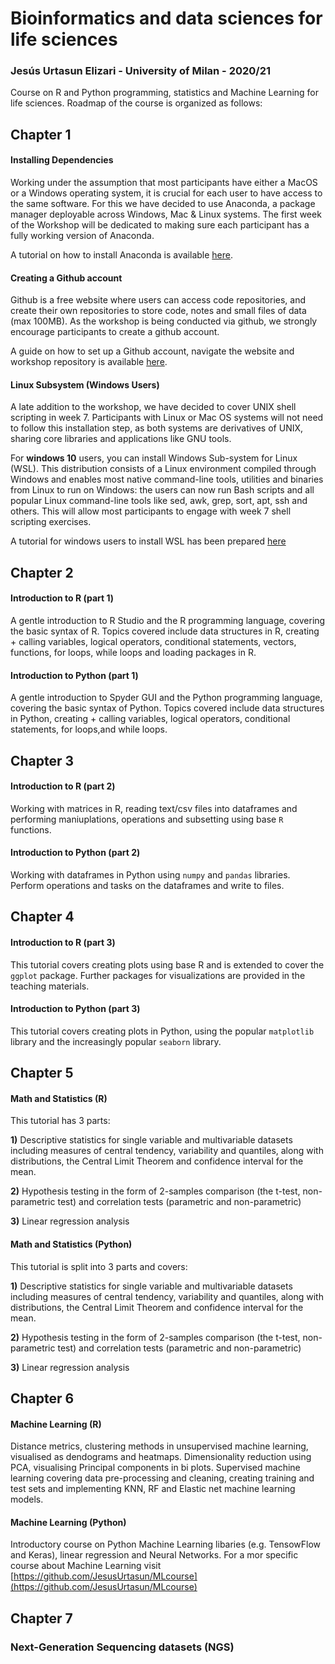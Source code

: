 # Bioinformatics and data sciences for life sciences

### Jesús Urtasun Elizari - University of Milan - 2020/21

Course on R and Python programming, statistics and Machine Learning for life sciences. Roadmap of the course is organized as follows:

## Chapter 1

#### Installing Dependencies
Working under the assumption that most participants have either a MacOS or a Windows operating system, it is crucial for each user to have access to the same software. For this we have decided to use Anaconda, a package manager deployable across Windows, Mac & Linux systems. The first week of the Workshop will be dedicated to making sure each participant has a fully working version of Anaconda. 

A tutorial on how to install Anaconda is available [here](https://www.anaconda.com/products/individual). 

#### Creating a Github account
Github is a free website where users can access code repositories, and create their own repositories to store code, notes and small files of data (max 100MB). As the workshop is being conducted via github, we strongly encourage participants to create a github account. 

A guide on how to set up a Github account, navigate the website and workshop repository is available [here](https://guides.github.com/activities/hello-world/). 

#### Linux Subsystem (Windows Users)
A late addition to the workshop, we have decided to cover UNIX shell scripting in week 7. Participants with Linux or Mac OS systems will not need to follow this installation step, as both systems are derivatives of UNIX, sharing core libraries and applications like GNU tools. 

For **windows 10** users, you can install Windows Sub-system for Linux (WSL). This distribution consists of a Linux environment compiled through Windows and enables most native command-line tools, utilities and binaries from Linux to run on Windows: the users can now run Bash scripts and all popular Linux command-line tools like sed, awk, grep, sort, apt, ssh and others. This will allow most participants to engage with week 7 shell scripting exercises. 

A tutorial for windows users to install WSL has been prepared [here](https://docs.microsoft.com/en-us/windows/wsl/about)



## Chapter 2

#### Introduction to R (part 1)
A gentle introduction to R Studio and the R programming language, covering the basic syntax of R. Topics covered include data structures in R, creating + calling variables, logical operators, conditional statements, vectors, functions, for loops, while loops and loading packages in R. 


#### Introduction to Python (part 1)
A gentle introduction to Spyder GUI and the Python programming language, covering the basic syntax of Python. Topics covered include data structures in Python, creating + calling variables, logical operators, conditional statements, for loops,and  while loops. 



## Chapter 3

#### Introduction to R (part 2)
Working with matrices in R, reading text/csv files into dataframes and performing maniuplations, operations and subsetting using base `R` functions. 

#### Introduction to Python (part 2)
Working with dataframes in Python using `numpy` and `pandas` libraries. Perform operations and tasks on the dataframes and write to files. 



## Chapter 4

#### Introduction to R (part 3)
This tutorial covers creating plots using base R and is extended to cover the `ggplot` package. Further packages for visualizations are provided in the teaching materials. 

#### Introduction to Python (part 3)
This tutorial covers creating plots in Python, using the popular `matplotlib` library and the increasingly popular `seaborn` library. 



## Chapter 5

#### Math and Statistics (R)
This tutorial has 3 parts:

**1)** Descriptive statistics for single variable and multivariable datasets including measures of central tendency, variability and quantiles, along with distributions, the Central Limit Theorem and confidence interval for the mean.

**2)** Hypothesis testing in the form of 2-samples comparison (the t-test, non-parametric test) and correlation tests (parametric and non-parametric)

**3)** Linear regression analysis

#### Math and Statistics (Python)
This tutorial is split into 3 parts and covers:

**1)** Descriptive statistics for single variable and multivariable datasets including measures of central tendency, variability and quantiles, along with distributions, the Central Limit Theorem and confidence interval for the mean.

**2)** Hypothesis testing in the form of 2-samples comparison (the t-test, non-parametric test) and correlation tests (parametric and non-parametric)

**3)** Linear regression analysis



## Chapter 6

#### Machine Learning (R) 
Distance metrics, clustering methods in unsupervised machine learning, visualised as dendograms and heatmaps. Dimensionality reduction using PCA, visualising Principal components in bi plots. Supervised machine learning covering data pre-processing and cleaning, creating training and test sets and implementing KNN, RF and Elastic net machine learning models. 

#### Machine Learning (Python)
Introductory course on Python Machine Learning libaries (e.g. TensowFlow and Keras), linear regression and Neural Networks.
For a mor specific course about Machine Learning visit [https://github.com/JesusUrtasun/MLcourse](https://github.com/JesusUrtasun/MLcourse)


## Chapter 7

### Next-Generation Sequencing datasets (NGS)
